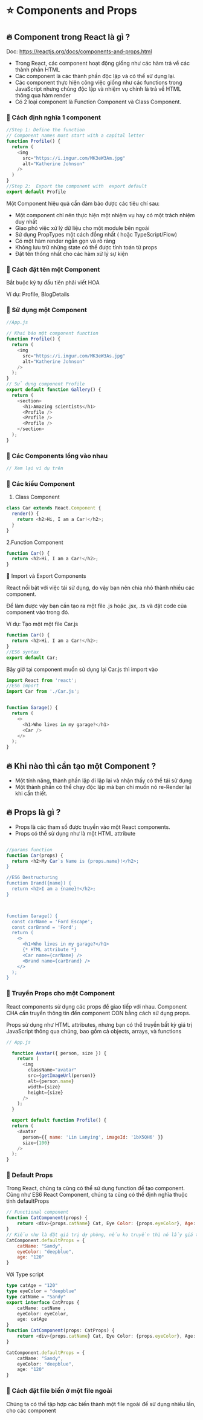 # ⭐ Components and Props

## 🔥 Component trong React là gì ? 

Doc:  <https://reactjs.org/docs/components-and-props.html>

- Trong React, các component hoạt động giống như các hàm trả về các thành phần HTML
- Các component là các thành phần độc lập và có thể sử dụng lại.
- Các component thực hiện công việc giống như các functions trong JavaScript nhưng chúng độc lập và nhiệm vụ chính là trả về HTML thông qua hàm render
- Có 2 loại component là Function Component và Class Component.


### 🔷 Cách định nghĩa 1 component

```js
//Step 1: Define the function
// Component names must start with a capital letter 
function Profile() {
  return (
    <img
      src="https://i.imgur.com/MK3eW3Am.jpg"
      alt="Katherine Johnson"
    />
  )
}
//Step 2:  Export the component with  export default
export default Profile
```

Một Component hiệu quả cần đảm bảo được các tiêu chí sau: 

- Một component chỉ nên thực hiện một nhiệm vụ hay có một trách nhiệm duy nhất
- Giao phó việc xử lý dữ liệu cho một module bên ngoài
- Sử dụng PropTypes một cách đồng nhất ( hoặc TypeScript/Flow)
- Có một hàm render ngắn gọn và rõ ràng
- Không lưu trữ những state có thể được tính toán từ props
- Đặt tên thống nhất cho các hàm xử lý sự kiện


### 🔷 Cách đặt tên một Component

Bắt buộc ký tự đầu tiên phải viết HOA

Ví dụ: Profile, BlogDetails


### 🔷 Sử dụng một Component

```js
//App.js

// Khai báo một component function
function Profile() {
  return (
    <img
      src="https://i.imgur.com/MK3eW3As.jpg"
      alt="Katherine Johnson"
    />
  );
}
// Sử dụng component Profile
export default function Gallery() {
  return (
    <section>
      <h1>Amazing scientists</h1>
      <Profile />
      <Profile />
      <Profile />
    </section>
  );
}
```


### 🔷 Các Components lồng vào nhau

```js
// Xem lại ví dụ trên
```

### 🔷 Các kiểu Component

1. Class Component

```js
class Car extends React.Component {
  render() {
    return <h2>Hi, I am a Car!</h2>;
  }
}
```

2.Function Component

```js
function Car() {
  return <h2>Hi, I am a Car!</h2>;
}
```

🌻 Import và Export Components

React nổi bật với việc tái sử dụng, do vậy bạn nên chia nhỏ thành nhiều các component.

Để làm được vậy bạn cần tạo ra một file .js hoặc .jsx, .ts và đặt code của component vào trong đó.

Ví dụ: Tạo một một file Car.js

```js
function Car() {
  return <h2>Hi, I am a Car!</h2>;
}
//ES6 syntax 
export default Car;
```
Bây giờ tại component muốn sử dụng lại Car.js thì import vào
```js
import React from 'react';
//ES6 import
import Car from './Car.js';


function Garage() {
  return (
    <>
      <h1>Who lives in my garage?</h1>
      <Car />
    </>
  );
}

```

## 🔥 Khi nào thì cần tạo một Component ?

- Một tính năng, thành phần lặp đi lặp lại và nhận thấy có thể tái sử dụng
- Một thành phần có thể chạy độc lập mà bạn chỉ muốn nó re-Render lại khi cần thiết.


## 🔥 Props là gì ? 

- Props là các tham số được truyền vào một React components.
- Props có thể sử dụng như là một HTML attribute

```js

//params function
function Car(props) {
  return <h2>My Car`s Name is {props.name}!</h2>;
}

//ES6 Destructuring
function Brand({name}) {
  return <h2>I am a {name}!</h2>;
}



function Garage() {
  const carName = 'Ford Escape';
  const carBrand = 'Ford';
  return (
    <>
      <h1>Who lives in my garage?</h1>
      {* HTML attribute *}
      <Car name={carName} />
      <Brand name={carBrand} />
    </>
  );
}

```


### 🌻 Truyền Props cho một Component

React components sử dụng các props để giao tiếp với nhau. Component CHA cần truyền thông tin đến component CON bằng cách sử dụng props. 

Props sử dụng như HTML attributes, nhưng bạn có thể truyền bất kỳ giá trị JavaScript thông qua chúng, bao gồm cả objects, arrays, và functions

```js
// App.js

  function Avatar({ person, size }) {
    return (
      <img
        className="avatar"
        src={getImageUrl(person)}
        alt={person.name}
        width={size}
        height={size}
      />
    );
  }

  export default function Profile() {
  return (
    <Avatar
      person={{ name: 'Lin Lanying', imageId: '1bX5QH6' }}
      size={100}
    />
  );
}


```

### 🌻 Default Props

Trong React, chúng ta cũng có thể sử dụng function để tạo component. Cũng như ES6 React Component, chúng ta cũng có thể định nghĩa thuộc tính defaultProps

```js
// Functional component
function CatComponent(props) {
    return <div>{props.catName} Cat, Eye Color: {props.eyeColor}, Age: {props.age}</div>
}
// Kiểu như là đặt giá trị dự phòng, nếu ko truyền thì nó lấy giá trị mặc định hiển thị.
CatComponent.defaultProps = {
    catName: "Sandy",
    eyeColor: "deepblue",
    age: "120"    
}

```

Với Type script

```ts
type catAge = "120"
type eyeColor = "deepblue"
type catName = "Sandy"
export interface CatProps {
    catName: catName ,
    eyeColor: eyeColor,
    age: catAge
}
function CatComponent(props: CatProps) {
    return <div>{props.catName} Cat, Eye Color: {props.eyeColor}, Age: {props.age}</div>
}

CatComponent.defaultProps = {
    catName: "Sandy",
    eyeColor: "deepblue",
    age: "120"    
}

```

### 🌻 Cách đặt file biến ở một file ngoài

Chúng ta có thể tập hợp các biến thành một file ngoài để sử dụng nhiều lần, cho các component
